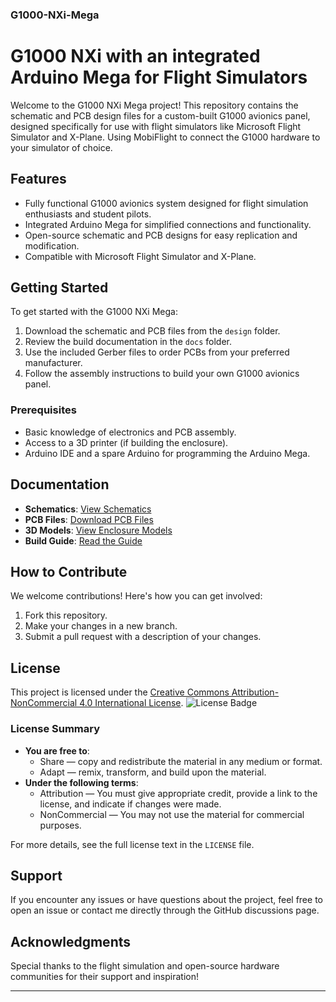 ### G1000-NXi-Mega

# G1000 NXi with an integrated Arduino Mega for Flight Simulators

Welcome to the G1000 NXi Mega project! This repository contains the schematic and PCB design files for a custom-built G1000 avionics panel, designed specifically for use with flight simulators like Microsoft Flight Simulator and X-Plane. Using MobiFlight to connect the G1000 hardware to your simulator of choice.

## Features
- Fully functional G1000 avionics system designed for flight simulation enthusiasts and student pilots.
- Integrated Arduino Mega for simplified connections and functionality.
- Open-source schematic and PCB designs for easy replication and modification.
- Compatible with Microsoft Flight Simulator and X-Plane.

## Getting Started
To get started with the G1000 NXi Mega:
1. Download the schematic and PCB files from the `design` folder.
2. Review the build documentation in the `docs` folder.
3. Use the included Gerber files to order PCBs from your preferred manufacturer.
4. Follow the assembly instructions to build your own G1000 avionics panel.

### Prerequisites
- Basic knowledge of electronics and PCB assembly.
- Access to a 3D printer (if building the enclosure).
- Arduino IDE and a spare Arduino for programming the Arduino Mega.

## Documentation
- **Schematics**: [View Schematics](./design/schematics)
- **PCB Files**: [Download PCB Files](./design/pcbs)
- **3D Models**: [View Enclosure Models](./design/3d-models)
- **Build Guide**: [Read the Guide](./docs/build-guide.md)

## How to Contribute
We welcome contributions! Here's how you can get involved:
1. Fork this repository.
2. Make your changes in a new branch.
3. Submit a pull request with a description of your changes.

## License
This project is licensed under the [Creative Commons Attribution-NonCommercial 4.0 International License](https://creativecommons.org/licenses/by-nc/4.0/).
![License Badge](https://licensebuttons.net/l/by-nc/4.0/88x31.png)

### License Summary
- **You are free to**:
  - Share — copy and redistribute the material in any medium or format.
  - Adapt — remix, transform, and build upon the material.
- **Under the following terms**:
  - Attribution — You must give appropriate credit, provide a link to the license, and indicate if changes were made.
  - NonCommercial — You may not use the material for commercial purposes.

For more details, see the full license text in the `LICENSE` file.

## Support
If you encounter any issues or have questions about the project, feel free to open an issue or contact me directly through the GitHub discussions page.

## Acknowledgments
Special thanks to the flight simulation and open-source hardware communities for their support and inspiration!

---
